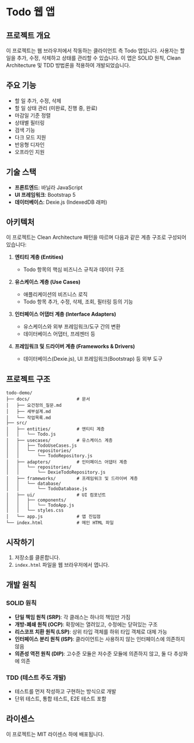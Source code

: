 # Todo 웹 앱

## 프로젝트 개요

이 프로젝트는 웹 브라우저에서 작동하는 클라이언트 측 Todo 앱입니다. 사용자는 할 일을 추가, 수정, 삭제하고 상태를 관리할 수 있습니다. 이 앱은 SOLID 원칙, Clean Architecture 및 TDD 방법론을 적용하여 개발되었습니다.

## 주요 기능

- 할 일 추가, 수정, 삭제
- 할 일 상태 관리 (미완료, 진행 중, 완료)
- 마감일 기준 정렬
- 상태별 필터링
- 검색 기능
- 다크 모드 지원
- 반응형 디자인
- 오프라인 지원

## 기술 스택

- **프론트엔드**: 바닐라 JavaScript
- **UI 프레임워크**: Bootstrap 5
- **데이터베이스**: Dexie.js (IndexedDB 래퍼)

## 아키텍처

이 프로젝트는 Clean Architecture 패턴을 따르며 다음과 같은 계층 구조로 구성되어 있습니다:

1. **엔티티 계층 (Entities)**
   - Todo 항목의 핵심 비즈니스 규칙과 데이터 구조

2. **유스케이스 계층 (Use Cases)**
   - 애플리케이션의 비즈니스 로직
   - Todo 항목 추가, 수정, 삭제, 조회, 필터링 등의 기능

3. **인터페이스 어댑터 계층 (Interface Adapters)**
   - 유스케이스와 외부 프레임워크/도구 간의 변환
   - 데이터베이스 어댑터, 프레젠터 등

4. **프레임워크 및 드라이버 계층 (Frameworks & Drivers)**
   - 데이터베이스(Dexie.js), UI 프레임워크(Bootstrap) 등 외부 도구

## 프로젝트 구조

```
todo-demo/
├── docs/                  # 문서
│   ├── 요건정의_질문.md
│   ├── 세부설계.md
│   └── 작업목록.md
├── src/
│   ├── entities/          # 엔티티 계층
│   │   └── Todo.js
│   ├── usecases/          # 유스케이스 계층
│   │   ├── TodoUseCases.js
│   │   └── repositories/
│   │       └── TodoRepository.js
│   ├── adapters/          # 인터페이스 어댑터 계층
│   │   └── repositories/
│   │       └── DexieTodoRepository.js
│   ├── frameworks/        # 프레임워크 및 드라이버 계층
│   │   └── database/
│   │       └── TodoDatabase.js
│   ├── ui/                # UI 컴포넌트
│   │   ├── components/
│   │   │   └── TodoApp.js
│   │   └── styles.css
│   └── app.js             # 앱 진입점
└── index.html             # 메인 HTML 파일
```

## 시작하기

1. 저장소를 클론합니다.
2. `index.html` 파일을 웹 브라우저에서 엽니다.

## 개발 원칙

### SOLID 원칙

- **단일 책임 원칙 (SRP)**: 각 클래스는 하나의 책임만 가짐
- **개방-폐쇄 원칙 (OCP)**: 확장에는 열려있고, 수정에는 닫혀있는 구조
- **리스코프 치환 원칙 (LSP)**: 상위 타입 객체를 하위 타입 객체로 대체 가능
- **인터페이스 분리 원칙 (ISP)**: 클라이언트는 사용하지 않는 인터페이스에 의존하지 않음
- **의존성 역전 원칙 (DIP)**: 고수준 모듈은 저수준 모듈에 의존하지 않고, 둘 다 추상화에 의존

### TDD (테스트 주도 개발)

- 테스트를 먼저 작성하고 구현하는 방식으로 개발
- 단위 테스트, 통합 테스트, E2E 테스트 포함

## 라이센스

이 프로젝트는 MIT 라이센스 하에 배포됩니다.
